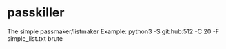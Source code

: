 # passkiller
The simple passmaker/listmaker
Example: python3 -S git:hub:512 -C 20 -F simple_list.txt brute
